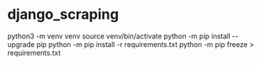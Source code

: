 # django_scraping

python3 -m venv venv
source venv/bin/activate
python -m pip install --upgrade pip 
python -m pip install -r requirements.txt
python -m pip freeze > requirements.txt
